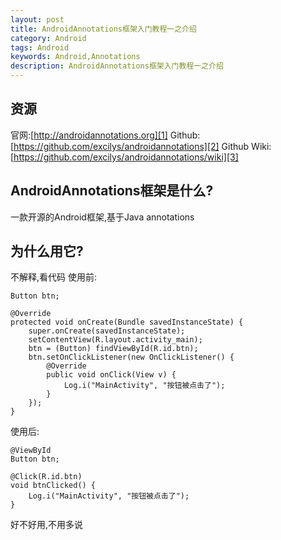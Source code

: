 ```yaml
---
layout: post
title: AndroidAnnotations框架入门教程一之介绍
category: Android
tags: Android
keywords: Android,Annotations
description: AndroidAnnotations框架入门教程一之介绍
---
```


## 资源
官网:[http://androidannotations.org][1]
Github:[https://github.com/excilys/androidannotations][2]
Github Wiki:[https://github.com/excilys/androidannotations/wiki][3]

## AndroidAnnotations框架是什么?
一款开源的Android框架,基于Java annotations

## 为什么用它?

不解释,看代码
使用前:

    Button btn;

    @Override
    protected void onCreate(Bundle savedInstanceState) {
        super.onCreate(savedInstanceState);
        setContentView(R.layout.activity_main);
        btn = (Button) findViewById(R.id.btn);
        btn.setOnClickListener(new OnClickListener() {
            @Override
            public void onClick(View v) {
                Log.i("MainActivity", "按钮被点击了");
            }
        });
    }

使用后:

    @ViewById
    Button btn;

    @Click(R.id.btn)
    void btnClicked() {
        Log.i("MainActivity", "按钮被点击了");
    }

好不好用,不用多说

  [1]: http://androidannotations.org
  [2]: https://github.com/excilys/androidannotations
  [3]: https://github.com/excilys/androidannotations/wiki
